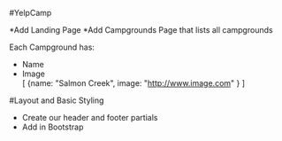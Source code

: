 #YelpCamp

*Add Landing Page
*Add Campgrounds Page that lists all campgrounds

Each Campground has:

- Name
- Image  
  [
  {name: "Salmon Creek", image: "http://www.image.com" }
  ]

#Layout and Basic Styling

- Create our header and footer partials
- Add in Bootstrap
